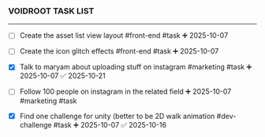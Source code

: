 ### VOIDROOT TASK LIST
---

- [ ] Create the asset list view layout #front-end #task ➕ 2025-10-07
- [ ] Create the icon glitch effects #front-end #task ➕ 2025-10-07
- [x] Talk to maryam about uploading stuff on instagram #marketing #task ➕ 2025-10-07 ✅ 2025-10-21
- [ ] Follow 100 people on instagram in the related field ➕ 2025-10-07  #marketing #task
- [x] Find one challenge for unity (better to be 2D walk animation #dev-challenge #task ➕ 2025-10-07 ✅ 2025-10-16

